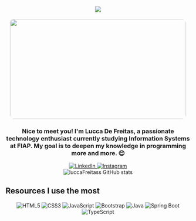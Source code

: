 <h1 align="center">
  <img src="https://readme-typing-svg.herokuapp.com?font=Fira+Code&color=0077B5&size=30&center=true&vCenter=true&width=500&height=50&lines=Hello%2C+I'm+Lucca+De+Freitas">
</h1>

<div align="center">
  <img width="480" height="272" src="https://johto.legiaodosherois.com.br/wp-content/uploads/2022/02/legiao_cAB5VJkQYOFz.jpg" style="border-radius: 10px;">
</div>

<h3 align="center">Nice to meet you! I'm Lucca De Freitas, a passionate technology enthusiast currently studying Information Systems at FIAP. My goal is to deepen my knowledge in programming more and more. 😊</h3>

<div align="center">
  <a href="www.linkedin.com/in/luccafreitas">
    <img src="https://img.shields.io/badge/LinkedIn-0077B5?style=for-the-badge&logo=linkedin&logoColor=white" alt="LinkedIn">
  </a>
  <a href="https://www.instagram.com/lucca.freitass/">
    <img src="https://img.shields.io/badge/Instagram-E4405F?style=for-the-badge&logo=instagram&logoColor=white" alt="Instagram">
  </a>
</div>

<div align="center">
  <img src="https://github-readme-stats.vercel.app/api?username=luccaFreitass&count_private=true&show_icons=true&theme=dracula" alt="luccaFreitass GitHub stats">
</div>

## Resources I use the most

<div align="center">
  <img align="center" src="https://img.shields.io/badge/HTML5-E34F26?style=for-the-badge&logo=html5&logoColor=white" alt="HTML5"/>
  <img align="center" src="https://img.shields.io/badge/CSS3-1572B6?style=for-the-badge&logo=css3&logoColor=white" alt="CSS3"/>
  <img align="center" src="https://img.shields.io/badge/JavaScript-F7DF1E?style=for-the-badge&logo=javascript&logoColor=black" alt="JavaScript"/>
  <img align="center" src="https://img.shields.io/badge/Bootstrap-563D7C?style=for-the-badge&logo=bootstrap&logoColor=white" alt="Bootstrap"/>
  <img align="center" src="https://img.shields.io/badge/Java-ED8B00?style=for-the-badge&logo=java&logoColor=white" alt="Java"/>
  <img align="center" src="https://img.shields.io/badge/Spring_Boot-6DB33F?style=for-the-badge&logo=spring&logoColor=white" alt="Spring Boot"/>
  <img align="center" src="https://img.shields.io/badge/TypeScript-007ACC?style=for-the-badge&logo=typescript&logoColor=white" alt="TypeScript"/>
</div>
